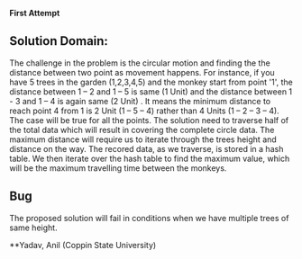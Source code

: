 **First Attempt**

Solution Domain:
---

The challenge in the problem is the circular motion and finding the the distance between two point as movement happens. For instance, if you have 5 trees in the garden (1,2,3,4,5) and the monkey start from point '1', the distance between 1 – 2 and 1 – 5 is same (1 Unit) and the distance between 1 - 3 and 1 – 4 is again same (2 Unit) . It means the minimum distance to reach point 4 from 1 is 2 Unit (1 – 5 – 4) rather than 4 Units (1 – 2 – 3 – 4). The case will be true for all the points. The solution need to traverse half of the total data which will result in covering the complete circle data. The maximum distance will require us to iterate through the trees height and distance on the way. The recored data, as we traverse, is stored in a hash table. We then iterate over the hash table to find the maximum value, which will be the maximum travelling time between the monkeys.

Bug
---

The proposed solution will fail in conditions when we have multiple trees of same height.

**Yadav, Anil (Coppin State University)